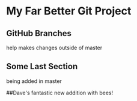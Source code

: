 # My Far Better Git Project

## GitHub Branches
help makes changes outside of master

## Some Last Section
being added in master

##Dave's fantastic new addition
with bees!
